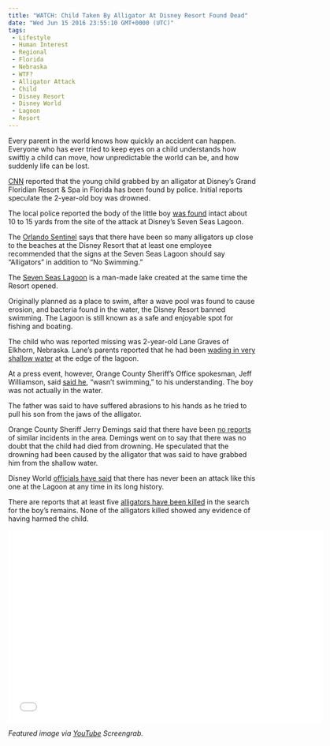 ```yaml
---
title: "WATCH: Child Taken By Alligator At Disney Resort Found Dead"
date: "Wed Jun 15 2016 23:55:10 GMT+0000 (UTC)"
tags: 
 - Lifestyle
 - Human Interest
 - Regional
 - Florida
 - Nebraska
 - WTF?
 - Alligator Attack
 - Child
 - Disney Resort
 - Disney World
 - Lagoon
 - Resort
---
```

<p><!-- Quick Adsense WordPress Plugin: http://quicksense.net/ --></p><p>Every parent in the world knows how quickly an accident can happen. Everyone who has ever tried to keep eyes on a child understands how swiftly a child can move, how unpredictable the world can be, and how suddenly life can be lost.</p><p><a href="http://www.cnn.com/2016/06/15/us/alligator-attacks-child-disney-florida/" onclick="__gaTracker(&apos;send&apos;, &apos;event&apos;, &apos;outbound-article&apos;, &apos;http://www.cnn.com/2016/06/15/us/alligator-attacks-child-disney-florida/&apos;, &apos;CNN&apos;);">CNN</a>&#xA0;reported that the&#xA0;young child grabbed by an alligator at Disney&#x2019;s Grand Floridian Resort &amp; Spa&#xA0;in Florida has been found by police. Initial reports speculate&#xA0;the 2-year-old boy was drowned.</p><p>The local police reported the body of the little boy <a href="http://www.krcrtv.com/news/police-alligator-attacks-drags-away-boy-at-disney-hotel/40060608" onclick="__gaTracker(&apos;send&apos;, &apos;event&apos;, &apos;outbound-article&apos;, &apos;http://www.krcrtv.com/news/police-alligator-attacks-drags-away-boy-at-disney-hotel/40060608&apos;, &apos;was found&apos;);">was found</a> intact about 10&#xA0;to 15&#xA0;yards from the site&#xA0;of the attack at Disney&#x2019;s Seven Seas Lagoon.</p><p>The <a href="http://www.orlandosentinel.com/business/tourism/os-disney-alligator-history-20160615-story.html" onclick="__gaTracker(&apos;send&apos;, &apos;event&apos;, &apos;outbound-article&apos;, &apos;http://www.orlandosentinel.com/business/tourism/os-disney-alligator-history-20160615-story.html&apos;, &apos;Orlando Sentinel&apos;);">Orlando Sentinel</a> says that there have been so many alligators up close to the beaches at the Disney Resort&#xA0;that at least one employee recommended that the signs at the Seven Seas Lagoon should say &#x201C;Alligators&#x201D; in addition to &#x201C;No Swimming.&#x201D;</p><p>The <a href="https://www.mynews13.com/content/news/cfnews13/on-the-town/article.html/content/news/articles/cfn/2016/6/15/history_of_the_seven.html" onclick="__gaTracker(&apos;send&apos;, &apos;event&apos;, &apos;outbound-article&apos;, &apos;https://www.mynews13.com/content/news/cfnews13/on-the-town/article.html/content/news/articles/cfn/2016/6/15/history_of_the_seven.html&apos;, &apos;Seven Seas Lagoon&apos;);">Seven Seas Lagoon</a> is a man-made lake created at the same time&#xA0;the Resort opened.</p><p>Originally planned as a place to swim, after a wave pool was found to cause erosion, and bacteria found in the water, the Disney Resort banned swimming. The Lagoon is still known as a safe and enjoyable spot for fishing and boating.</p><p>The child who was reported missing was 2-year-old Lane Graves of Elkhorn, Nebraska. Lane&#x2019;s parents reported that he had been <a href="http://www.krcrtv.com/news/police-alligator-attacks-drags-away-boy-at-disney-hotel/40060608" onclick="__gaTracker(&apos;send&apos;, &apos;event&apos;, &apos;outbound-article&apos;, &apos;http://www.krcrtv.com/news/police-alligator-attacks-drags-away-boy-at-disney-hotel/40060608&apos;, &apos;wading in very shallow water&apos;);">wading in very shallow water</a> at the edge of the lagoon.</p><p>At a press event, however,&#xA0;Orange County Sheriff&#x2019;s Office spokesman,&#xA0;Jeff Williamson,&#xA0;said <a href="http://www.nbcnews.com/news/us-news/child-2-reportedly-dragged-water-alligator-near-disney-resort-n592641" onclick="__gaTracker(&apos;send&apos;, &apos;event&apos;, &apos;outbound-article&apos;, &apos;http://www.nbcnews.com/news/us-news/child-2-reportedly-dragged-water-alligator-near-disney-resort-n592641&apos;, &apos;said he&apos;);">said he</a>, &#x201C;wasn&#x2019;t swimming,&#x201D; to his understanding. The boy was not actually in the water.</p><p>The&#xA0;father was said to have suffered abrasions to his hands as he tried to pull his son from the jaws of the alligator.</p><p><!-- Quick Adsense WordPress Plugin: http://quicksense.net/ --></p><p>Orange County Sheriff Jerry Demings said that there have been <a href="http://www.cnn.com/2016/06/15/us/alligator-attacks-child-disney-florida/" onclick="__gaTracker(&apos;send&apos;, &apos;event&apos;, &apos;outbound-article&apos;, &apos;http://www.cnn.com/2016/06/15/us/alligator-attacks-child-disney-florida/&apos;, &apos;no reports&apos;);">no reports</a> of similar incidents in the area. Demings went on to say that there was no doubt that the child had died from drowning. He speculated that the drowning had been caused by the alligator that was said to have grabbed him from the shallow water.</p><p>Disney World <a href="http://www.cnn.com/2016/06/15/us/alligator-attacks-child-disney-florida/" onclick="__gaTracker(&apos;send&apos;, &apos;event&apos;, &apos;outbound-article&apos;, &apos;http://www.cnn.com/2016/06/15/us/alligator-attacks-child-disney-florida/&apos;, &apos;officials have said&apos;);">officials have said</a> that there has never been an attack like this one at the Lagoon at any time in its long history.</p><p>There are reports that at least five&#xA0;<a href="http://www.mirror.co.uk/news/world-news/disney-world-hotel-alligator-attack-8196986" onclick="__gaTracker(&apos;send&apos;, &apos;event&apos;, &apos;outbound-article&apos;, &apos;http://www.mirror.co.uk/news/world-news/disney-world-hotel-alligator-attack-8196986&apos;, &apos;alligators have been killed&apos;);">alligators have been killed</a> in the search for the boy&#x2019;s remains. None of the alligators killed showed any evidence of having harmed the child.</p><p><span class="embed-youtube" style="text-align:center; display: block;"><iframe class="youtube-player" type="text/html" width="640" height="390" src="//www.youtube.com/embed/1rP6dtXxu6E?version=3&amp;rel=1&amp;fs=1&amp;autohide=2&amp;showsearch=0&amp;showinfo=1&amp;iv_load_policy=1&amp;wmode=transparent" allowfullscreen="true" style="border:0;"></iframe></span></p><p><em>Featured image via <a href="http://VIDEO: Child Taken By Alligator At Disney Found Dead" onclick="__gaTracker(&apos;send&apos;, &apos;event&apos;, &apos;outbound-article&apos;, &apos;http://VIDEO: Child Taken By Alligator At Disney Found Dead&apos;, &apos;YouTube&apos;);">YouTube</a> Screengrab.</em></p><div style="font-size:0px;height:0px;line-height:0px;margin:0;padding:0;clear:both"></div>